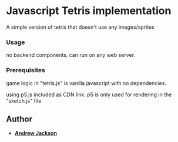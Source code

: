 # Javascript Tetris implementation

A simple version of tetris that doesn't use any images/sprites

### Usage

no backend components, can run on any web server.

### Prerequisites

game logic in "tetris.js" is vanilla javascript with no dependencies.

using p5.js included as CDN link. p5 is only used for rendering in the "sketch.js" file

## Author

* [**Andrew Jackson**](https://github.com/inactionjackson)